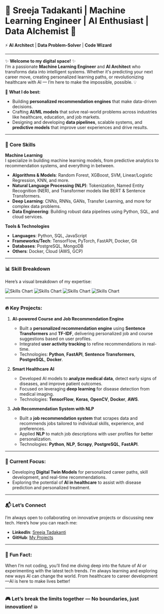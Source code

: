 # 🚀 **Sreeja Tadakanti** | Machine Learning Engineer | AI Enthusiast | Data Alchemist 👾

⚡ **AI Architect** | **Data Problem-Solver** | **Code Wizard**

---

✨ **Welcome to my digital space!** ✨  
I’m a passionate **Machine Learning Engineer** and **AI Architect** who transforms data into intelligent systems. Whether it's predicting your next career move, creating personalized learning paths, or revolutionizing healthcare with AI — I’m here to make the impossible, possible. 💡

🔧 **What I do best:**
- Building **personalized recommendation engines** that make data-driven decisions.  
- Crafting **AI/ML models** that solve real-world problems across industries like healthcare, education, and job markets.  
- Designing and developing **data pipelines**, scalable systems, and **predictive models** that improve user experiences and drive results.

---

### 🚀 **Core Skills**

**Machine Learning**  
I specialize in building machine learning models, from predictive analytics to recommendation systems, and everything in between.

- **Algorithms & Models**: Random Forest, XGBoost, SVM, Linear/Logistic Regression, KNN, and more.  
- **Natural Language Processing (NLP)**: Tokenization, Named Entity Recognition (NER), and Transformer models like BERT & Sentence Transformers.  
- **Deep Learning**: CNNs, RNNs, GANs, Transfer Learning, and more for complex data problems.  
- **Data Engineering**: Building robust data pipelines using Python, SQL, and cloud services.

**Tools & Technologies**
- **Languages**: Python, SQL, JavaScript  
- **Frameworks/Tech**: TensorFlow, PyTorch, FastAPI, Docker, Git  
- **Databases**: PostgreSQL, MongoDB  
- **Others**: Docker, Cloud (AWS, GCP)

---

### 📊 **Skill Breakdown**

Here’s a visual breakdown of my expertise:

![Skills Chart](https://img.shields.io/badge/Machine%20Learning-90%25-blue?style=for-the-badge&logo=python)
![Skills Chart](https://img.shields.io/badge/Deep%20Learning-85%25-purple?style=for-the-badge&logo=python)
![Skills Chart](https://img.shields.io/badge/NLP-80%25-green?style=for-the-badge&logo=python)
![Skills Chart](https://img.shields.io/badge/Data%20Engineering-85%25-red?style=for-the-badge&logo=python)

---

### 🔥 **Key Projects**:

1. **AI-powered Course and Job Recommendation Engine**  
   - Built a **personalized recommendation engine** using **Sentence Transformers** and **TF-IDF**, delivering personalized job and course suggestions based on user profiles.
   - Integrated **user activity tracking** to refine recommendations in real-time.  
   - Technologies: **Python**, **FastAPI**, **Sentence Transformers**, **PostgreSQL**, **Docker**.

2. **Smart Healthcare AI**  
   - Developed AI models to **analyze medical data**, detect early signs of diseases, and improve patient outcomes.
   - Focused on leveraging **deep learning** for disease detection from medical imaging.
   - Technologies: **TensorFlow**, **Keras**, **OpenCV**, **Docker**, **AWS**.

3. **Job Recommendation System with NLP**  
   - Built a **job recommendation system** that scrapes data and recommends jobs tailored to individual skills, experience, and preferences.
   - Applied **NLP** to match job descriptions with user profiles for better personalization.
   - Technologies: **Python**, **NLP**, **Scrapy**, **PostgreSQL**, **FastAPI**.

---

### 🚀 **Current Focus**:
- Developing **Digital Twin Models** for personalized career paths, skill development, and real-time recommendations.
- Exploring the potential of **AI in healthcare** to assist with disease prediction and personalized treatment.

---

### 📬 **Let’s Connect**  
I’m always open to collaborating on innovative projects or discussing new tech. Here’s how you can reach me:

- **LinkedIn**: [Sreeja Tadakanti](https://www.linkedin.com/in/tadakanti-sreeja-558b42197/)
- **GitHub**: [My Projects](https://github.com/TadakantiSreeja)

---

### 🌱 **Fun Fact**:  
When I’m not coding, you’ll find me diving deep into the future of AI or experimenting with the latest tech trends. I'm always learning and exploring new ways AI can change the world. From healthcare to career development—AI is here to make lives better!

---

### 🎮 **Let’s break the limits together** — No boundaries, just **innovation**! 💥
